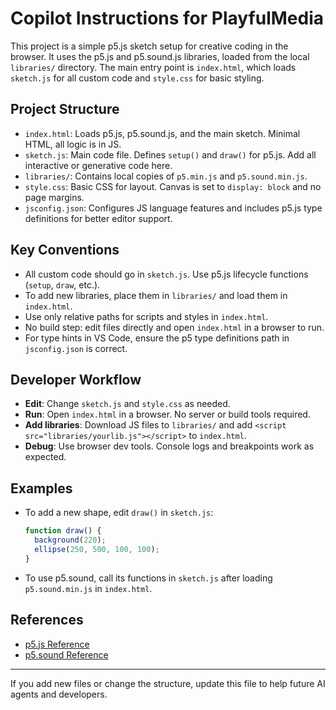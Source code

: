 # Copilot Instructions for PlayfulMedia

This project is a simple p5.js sketch setup for creative coding in the browser. It uses the p5.js and p5.sound.js libraries, loaded from the local `libraries/` directory. The main entry point is `index.html`, which loads `sketch.js` for all custom code and `style.css` for basic styling.

## Project Structure
- `index.html`: Loads p5.js, p5.sound.js, and the main sketch. Minimal HTML, all logic is in JS.
- `sketch.js`: Main code file. Defines `setup()` and `draw()` for p5.js. Add all interactive or generative code here.
- `libraries/`: Contains local copies of `p5.min.js` and `p5.sound.min.js`.
- `style.css`: Basic CSS for layout. Canvas is set to `display: block` and no page margins.
- `jsconfig.json`: Configures JS language features and includes p5.js type definitions for better editor support.

## Key Conventions
- All custom code should go in `sketch.js`. Use p5.js lifecycle functions (`setup`, `draw`, etc.).
- To add new libraries, place them in `libraries/` and load them in `index.html`.
- Use only relative paths for scripts and styles in `index.html`.
- No build step: edit files directly and open `index.html` in a browser to run.
- For type hints in VS Code, ensure the p5 type definitions path in `jsconfig.json` is correct.

## Developer Workflow
- **Edit**: Change `sketch.js` and `style.css` as needed.
- **Run**: Open `index.html` in a browser. No server or build tools required.
- **Add libraries**: Download JS files to `libraries/` and add `<script src="libraries/yourlib.js"></script>` to `index.html`.
- **Debug**: Use browser dev tools. Console logs and breakpoints work as expected.

## Examples
- To add a new shape, edit `draw()` in `sketch.js`:
  ```js
  function draw() {
    background(220);
    ellipse(250, 500, 100, 100);
  }
  ```
- To use p5.sound, call its functions in `sketch.js` after loading `p5.sound.min.js` in `index.html`.

## References
- [p5.js Reference](https://p5js.org/reference/)
- [p5.sound Reference](https://p5js.org/reference/#/libraries/p5.sound)

---
If you add new files or change the structure, update this file to help future AI agents and developers.
